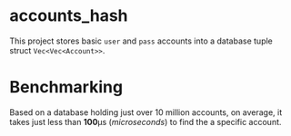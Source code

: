 # accounts_hash
This project stores basic `user` and `pass` accounts into a database tuple struct `Vec<Vec<Account>>`.

# Benchmarking
Based on a database holding just over 10 million accounts, on average, it takes just less than **100**µs (*microseconds*) to find the a specific account.
